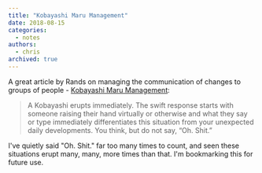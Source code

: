 ```yaml
---
title: "Kobayashi Maru Management"
date: 2018-08-15
categories:
  - notes
authors:
  - chris
archived: true
---
```


A great article by Rands on managing the communication of changes to groups of people - [Kobayashi Maru Management](http://randsinrepose.com/archives/kobayashi-maru-management/):

> A Kobayashi erupts immediately. The swift response starts with someone raising their hand virtually or otherwise and what they say or type immediately differentiates this situation from your unexpected daily developments. You think, but do not say, “Oh. Shit.”

I've quietly said "Oh. Shit." far too many times to count, and seen these situations erupt many, many, more times than that. I'm bookmarking this for future use.

